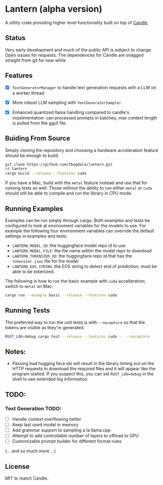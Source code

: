 # Lantern (alpha version)

A utility crate providing higher level functionality built on top of [Candle](https://github.com/huggingface/candle).


## Status

Very early development and much of the public API is subject to change. Open issues for requests.
The dependences for Candle are snagged straight from git for now while


## Features

- [x] `TextGeneratorManager` to handle text generation requests with a LLM on a worker thread
- [x] More robust LLM sampling with `TextGeneratorSampler`
- [x] Enhanced quantized llama handling compared to candle's impelmentation: can processed prompts in 
      batches, max context length is pulled from the gguf file.


## Buiding From Source

Simply cloning the repository and choosing a hardware acceleration feature should be enough to build.

```bash
git clone https://github.com/tbogdala/lantern.git
cd lantern
cargo build --release --features cuda
```

If you have a Mac, build with the `metal` feature instead and use that for running tests as well. 
Those without the ability to run either `metal` or `cuda` should still be able to compile and run
the library in CPU mode.


## Running Examples

Examples can be run simply through cargo. Both examples and tests be configured to look at environment variables
for the models to use. For example the following four environment variables can override the default settings
in examples and tests:

* `LANTERN_MODEL_ID`: the huggingface model repo id to use
* `LANTERN_MODEL_FILE`: the file name within the model repo to download
* `LANTERN_TOKENIZER_ID`: the huggingface repo id that has the `tokenizer.json` file for the model
* `LANTERN_EOS_STRING`: the EOS string to detect end of prediction; must be able to be tokenized.

The following is how to run the basic example with `cuda` accelleration; switch to `metal` on Mac.

```bash
cargo run --example basic --release --features cuda
```


## Running Tests

The preferred way to run the unit tests is with `--nocapture` so that the tokens are visible as they're generated.

```bash
RUST_LOG=debug cargo test --release --features cuda -- --nocapture
```


## Notes:

- Passing bad hugging face ids will result in the library timing out on the HTTP requests
  to download the required files and it will appear like the program stalled. If you
  suspect this, you can set `RUST_LOG=debug` in the shell to see extended log information.


## TODO:

### Text Generation TODO: 

- [ ] Handle context overflowing better
- [ ] Keep last used model in memory
- [ ] Add grammar support to sampling a la llama.cpp 
- [ ] Attempt to add controllable number of layers to offload to GPU
- [ ] Customizable prompt builder for different format rules

(... and so much more ...)


## License

MIT to match Candle.